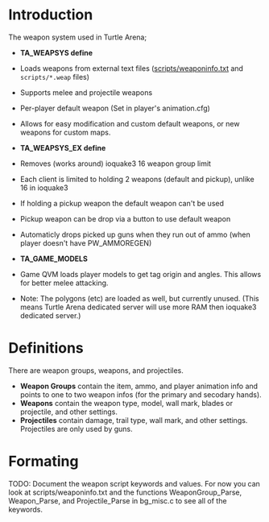# Introduction #
The weapon system used in Turtle Arena;

  * **TA\_WEAPSYS define**
  * Loads weapons from external text files ([scripts/weaponinfo.txt](http://turtlearena.googlecode.com/svn/trunk/base/scripts/weaponinfo.txt) and `scripts/*.weap` files)
  * Supports melee and projectile weapons
  * Per-player default weapon (Set in player's animation.cfg)
  * Allows for easy modification and custom default weapons, or new weapons for custom maps.

  * **TA\_WEAPSYS\_EX define**
  * Removes (works around) ioquake3 16 weapon group limit
  * Each client is limited to holding 2 weapons (default and pickup), unlike 16 in ioquake3
  * If holding a pickup weapon the default weapon can't be used
  * Pickup weapon can be drop via a button to use default weapon
  * Automaticly drops picked up guns when they run out of ammo (when player doesn't have PW\_AMMOREGEN)

  * **TA\_GAME\_MODELS**
  * Game QVM loads player models to get tag origin and angles. This allows for better melee attacking.
  * Note: The polygons (etc) are loaded as well, but currently unused. (This means Turtle Arena dedicated server will use more RAM then ioquake3 dedicated server.)

# Definitions #
There are weapon groups, weapons, and projectiles.

  * **Weapon Groups** contain the item, ammo, and player animation info and points to one to two weapon infos (for the primary and secodary hands).
  * **Weapons** contain the weapon type, model, wall mark, blades or projectile, and other settings.
  * **Projectiles** contain damage, trail type, wall mark, and other settings. Projectiles are only used by guns.

# Formating #

TODO: Document the weapon script keywords and values. For now you can look at scripts/weaponinfo.txt and the functions WeaponGroup\_Parse, Weapon\_Parse, and Projectile\_Parse in bg\_misc.c to see all of the keywords.